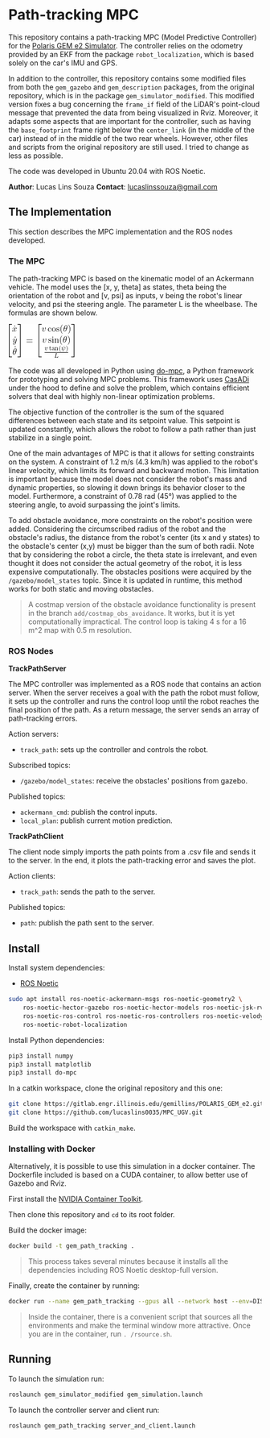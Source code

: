 # Path-tracking MPC

This repository contains a path-tracking MPC (Model Predictive Controller) for the [Polaris GEM e2 Simulator](https://gitlab.engr.illinois.edu/gemillins/POLARIS_GEM_e2/-/tree/main/). The controller relies on the odometry provided by an EKF from the package `robot_localization`, which is based solely on the car's IMU and GPS.

In addition to the controller, this repository contains some modified files from both the `gem_gazebo` and `gem_description` packages, from the original repository, which is in the package `gem_simulator_modified`. This modified version fixes a bug concerning the `frame_if` field of the LiDAR's point-cloud message that prevented the data from being visualized in Rviz. Moreover, it adapts some aspects that are important for the controller, such as having the `base_footprint` frame right below the `center_link` (in the middle of the car) instead of in the middle of the two rear wheels. However, other files and scripts from the original repository are still used. I tried to change as less as possible.

The code was developed in Ubuntu 20.04 with ROS Noetic.

**Author**: Lucas Lins Souza
**Contact**: lucaslinssouza@gmail.com

## The Implementation

This section describes the MPC implementation and the ROS nodes developed.

### The MPC

The path-tracking MPC is based on the kinematic model of an Ackermann vehicle. The model uses the [x, y, theta] as states, theta being the orientation of the robot and [v, psi] as inputs, v being the robot's linear velocity, and psi the steering angle. The parameter L is the wheelbase. The formulas are shown below.

![model equations](docs/model_equations.png)

The code was all developed in Python using [do-mpc](https://www.do-mpc.com/en/latest/index.html), a Python framework for prototyping and solving MPC problems. This framework uses [CasADi](https://web.casadi.org/docs/) under the hood to define and solve the problem, which contains efficient solvers that deal with highly non-linear optimization problems.

The objective function of the controller is the sum of the squared differences between each state and its setpoint value. This setpoint is updated constantly, which allows the robot to follow a path rather than just stabilize in a single point.

One of the main advantages of MPC is that it allows for setting constraints on the system. A constraint of 1.2 m/s (4.3 km/h) was applied to the robot's linear velocity, which limits its forward and backward motion. This limitation is important because the model does not consider the robot's mass and dynamic properties, so slowing it down brings its behavior closer to the model. Furthermore, a constraint of 0.78 rad (45°) was applied to the steering angle, to avoid surpassing the joint's limits.

To add obstacle avoidance, more constraints on the robot's position were added. Considering the circumscribed radius of the robot and the obstacle's radius, the distance from the robot's center (its x and y states) to the obstacle's center (x,y) must be bigger than the sum of both radii. Note that by considering the robot a circle, the theta state is irrelevant, and even thought it does not consider the actual geometry of the robot, it is less expensive computationally. The obstacles positions were acquired by the `/gazebo/model_states` topic. Since it is updated in runtime, this method works for both static and moving obstacles.

> A costmap version of the obstacle avoidance functionality is present in the branch `add/costmap_obs_avoidance`. It works, but it is yet computationally impractical. The control loop is taking 4 s for a 16 m^2 map with 0.5 m resolution.

### ROS Nodes

**TrackPathServer**

The MPC controller was implemented as a ROS node that contains an action server. When the server receives a goal with the path the robot must follow, it sets up the controller and runs the control loop until the robot reaches the final position of the path. As a return message, the server sends an array of path-tracking errors. 

Action servers:

* `track_path`: sets up the controller and controls the robot.

Subscribed topics:
    
* `/gazebo/model_states`: receive the obstacles' positions from gazebo.

Published topics:
    
* `ackermann_cmd`: publish the control inputs.
* `local_plan`: publish current motion prediction.

**TrackPathClient**

The client node simply imports the path points from a .csv file and sends it to the server. In the end, it plots the path-tracking error and saves the plot. 

Action clients:

* `track_path`: sends the path to the server.

Published topics:
    
* `path`: publish the path sent to the server.

## Install

Install system dependencies:

* [ROS Noetic](http://wiki.ros.org/noetic/Installation/Ubuntu) 

```sh
sudo apt install ros-noetic-ackermann-msgs ros-noetic-geometry2 \
    ros-noetic-hector-gazebo ros-noetic-hector-models ros-noetic-jsk-rviz-plugins \
    ros-noetic-ros-control ros-noetic-ros-controllers ros-noetic-velodyne-simulator \
    ros-noetic-robot-localization
```

Install Python dependencies:

```sh
pip3 install numpy
pip3 install matplotlib
pip3 install do-mpc
```

In a catkin workspace, clone the original repository and this one:

```sh
git clone https://gitlab.engr.illinois.edu/gemillins/POLARIS_GEM_e2.git
git clone https://github.com/lucaslins0035/MPC_UGV.git
```

Build the workspace with `catkin_make`.

### Installing with Docker

Alternatively, it is possible to use this simulation in a docker container. The Dockerfile included is based on a CUDA container, to allow better use of Gazebo and Rviz.

First install the [NVIDIA Container Toolkit](https://docs.nvidia.com/datacenter/cloud-native/container-toolkit/install-guide.html).

Then clone this repository and `cd` to its root folder.

Build the docker image:

```sh
docker build -t gem_path_tracking .
```

> This process takes several minutes because it installs all the dependencies including ROS Noetic desktop-full version.

Finally, create the container by running:

```sh
docker run --name gem_path_tracking --gpus all --network host --env=DISPLAY --env=NVIDIA_DRIVER_CAPABILITIES=all --env=NVIDIA-VISIBLE_DEVICES=all --env=QT_X11_NO_MITSHM=1 -v /tmp/.X11-unix:/tmp/.X11-unix:rw --runtime=nvidia --privileged -it test_gem_path_tracking:latest
```

> Inside the container, there is a convenient script that sources all the environments and make the terminal window more attractive. Once you are in the container, run `. /rsource.sh`.

## Running

To launch the simulation run:

```sh
roslaunch gem_simulator_modified gem_simulation.launch
```

To launch the controller server and client run:

```sh
roslaunch gem_path_tracking server_and_client.launch
```